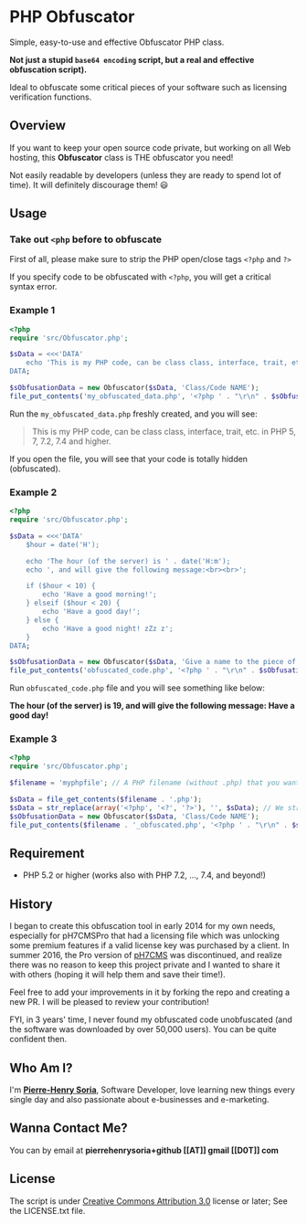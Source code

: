 # PHP Obfuscator

Simple, easy-to-use and effective Obfuscator PHP class.

**Not just a stupid `base64 encoding` script, but a real and effective obfuscation script).**

Ideal to obfuscate some critical pieces of your software such as licensing verification functions.


## Overview

If you want to keep your open source code private, but working on all Web hosting, this **Obfuscator** class is THE obfuscator you need!

Not easily readable by developers (unless they are ready to spend lot of time). It will definitely discourage them! :smiley:


## Usage

### Take out `<php` before to obfuscate

First of all, please make sure to strip the PHP open/close tags `<?php` and `?>`

If you specify code to be obfuscated with `<?php`, you will get a critical syntax error.


### Example 1

```php
<?php
require 'src/Obfuscator.php';

$sData = <<<'DATA'
    echo 'This is my PHP code, can be class class, interface, trait, etc. in PHP 5, 7, 7.2, 7.4 and higher.';
DATA;

$sObfusationData = new Obfuscator($sData, 'Class/Code NAME');
file_put_contents('my_obfuscated_data.php', '<?php ' . "\r\n" . $sObfusationData);
```

Run the `my_obfuscated_data.php` freshly created, and you will see:
> This is my PHP code, can be class class, interface, trait, etc. in PHP 5, 7, 7.2, 7.4 and higher.

If you open the file, you will see that your code is totally hidden (obfuscated).


### Example 2

```php
<?php
require 'src/Obfuscator.php';

$sData = <<<'DATA'
    $hour = date('H');

    echo 'The hour (of the server) is ' . date('H:m');
    echo ', and will give the following message:<br><br>';

    if ($hour < 10) {
        echo 'Have a good morning!';
    } elseif ($hour < 20) {
        echo 'Have a good day!';
    } else {
        echo 'Have a good night! zZz z';
    }
DATA;

$sObfusationData = new Obfuscator($sData, 'Give a name to the piece of code you want to obfuscate');
file_put_contents('obfuscated_code.php', '<?php ' . "\r\n" . $sObfusationData);
```

Run `obfuscated_code.php` file and you will see something like below:

**The hour (of the server) is 19, and will give the following message: Have a good day!**


### Example 3

```php
<?php
require 'src/Obfuscator.php';

$filename = 'myphpfile'; // A PHP filename (without .php) that you want to obfuscate

$sData = file_get_contents($filename . '.php');
$sData = str_replace(array('<?php', '<?', '?>'), '', $sData); // We strip the open/close PHP tags
$sObfusationData = new Obfuscator($sData, 'Class/Code NAME');
file_put_contents($filename . '_obfuscated.php', '<?php ' . "\r\n" . $sObfusationData);
```


## Requirement

* PHP 5.2 or higher (works also with PHP 7.2, ..., 7.4, and beyond!)


## History

I began to create this obfuscation tool in early 2014 for my own needs, especially for pH7CMSPro that had a licensing file which was unlocking some premium features if a valid license key was purchased by a client.
In summer 2016, the Pro version of [pH7CMS](https://github.com/pH7Software/pH7-Social-Dating-CMS) was discontinued, and realize there was no reason to keep this project private and I wanted to share it with others (hoping it will help them and save their time!).

Feel free to add your improvements in it by forking the repo and creating a new PR. I will be pleased to review your contribution!


FYI, in 3 years' time, I never found my obfuscated code unobfuscated (and the software was downloaded by over 50,000 users). You can be quite confident then.


## Who Am I?

I'm **[Pierre-Henry Soria](https://ph7.me)**, Software Developer, love learning new things every single day and also passionate about e-businesses and e-marketing.


## Wanna Contact Me?

You can by email at **pierrehenrysoria+github [[AT]] gmail [[D0T]] com**


## License

The script is under [Creative Commons Attribution 3.0](http://creativecommons.org/licenses/by/3.0/) license or later; See the LICENSE.txt file.
